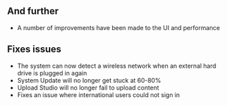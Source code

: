 ## And further
- A number of improvements have been made to the UI and performance

## Fixes issues
- The system can now detect a wireless network when an external hard drive is plugged in again
- System Update will no longer get stuck at 60-80%
- Upload Studio will no longer fail to upload content
- Fixes an issue where international users could not sign in